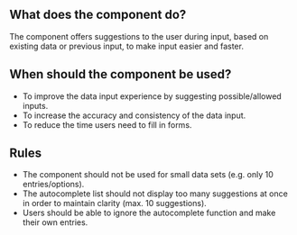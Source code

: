 
## What does the component do?
The component offers suggestions to the user during input, based on existing data or previous input, to make input easier and faster.

## When should the component be used?
* To improve the data input experience by suggesting possible/allowed inputs.
* To increase the accuracy and consistency of the data input.
* To reduce the time users need to fill in forms.

## Rules
* The component should not be used for small data sets (e.g. only 10 entries/options).
* The autocomplete list should not display too many suggestions at once in order to maintain clarity (max. 10 suggestions).
* Users should be able to ignore the autocomplete function and make their own entries.